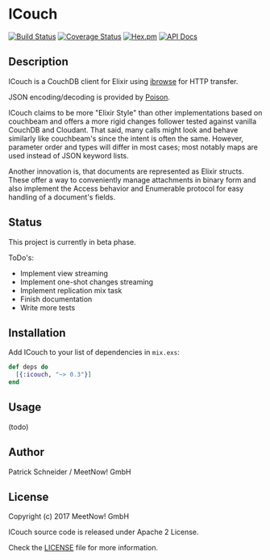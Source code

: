 
# ICouch

[![Build Status](https://travis-ci.org/meetnow/icouch.svg)](https://travis-ci.org/meetnow/icouch)
[![Coverage Status](https://coveralls.io/repos/meetnow/icouch/badge.svg?branch=master&service=github)](https://coveralls.io/github/meetnow/icouch=?branch=master)
[![Hex.pm](https://img.shields.io/hexpm/v/icouch.svg)](https://hex.pm/packages/icouch)
[![API Docs](https://img.shields.io/badge/api-docs-yellow.svg?style=flat)](https://hexdocs.pm/icouch/)

## Description

ICouch is a CouchDB client for Elixir using [ibrowse][ibrowse]
for HTTP transfer.

JSON encoding/decoding is provided by [Poison][poison].

ICouch claims to be more "Elixir Style" than other implementations based on
couchbeam and offers a more rigid changes follower tested against vanilla
CouchDB and Cloudant. That said, many calls might look and behave similarly
like couchbeam's since the intent is often the same. However, parameter order
and types will differ in most cases; most notably maps are used instead of
JSON keyword lists.

Another innovation is, that documents are represented as Elixir structs. These
offer a way to conveniently manage attachments in binary form and also implement
the Access behavior and Enumerable protocol for easy handling of a document's
fields.

## Status

This project is currently in beta phase.

ToDo's:
* Implement view streaming
* Implement one-shot changes streaming
* Implement replication mix task
* Finish documentation
* Write more tests

## Installation

Add ICouch to your list of dependencies in `mix.exs`:

```elixir
def deps do
  [{:icouch, "~> 0.3"}]
end
```

## Usage

(todo)

## Author

Patrick Schneider / MeetNow! GmbH

## License

Copyright (c) 2017 MeetNow! GmbH

ICouch source code is released under Apache 2 License.

Check the [LICENSE](LICENSE) file for more information.

[ibrowse]: https://hex.pm/packages/ibrowse
[poison]: https://hex.pm/packages/poison
